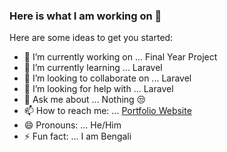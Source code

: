### Here is what I am working on 👋

Here are some ideas to get you started:

- 🔭 I’m currently working on ... Final Year Project
- 🌱 I’m currently learning ... Laravel
- 👯 I’m looking to collaborate on ... Laravel
- 🤔 I’m looking for help with ... Laravel
- 💬 Ask me about ... Nothing 😒
- 📫 How to reach me: ... [Portfolio Website](https://fazleyrabbi.netlify.app)
- 😄 Pronouns: ... He/Him
- ⚡ Fun fact: ... I am Bengali
